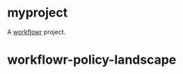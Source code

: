 # myproject

A [workflowr][] project.

[workflowr]: https://github.com/jdblischak/workflowr
# workflowr-policy-landscape
